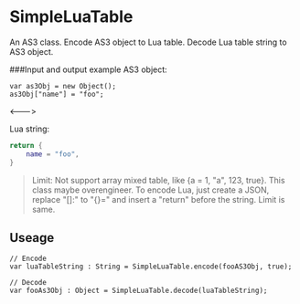 # SimpleLuaTable
An AS3 class. Encode AS3 object to Lua table. Decode Lua table string to AS3 object.

###Input and output example
AS3 object:
```as3
var as3Obj = new Object();
as3Obj["name"] = "foo";
```

<--->

Lua string:
```lua
return {
    name = "foo",
}
```

>Limit: Not support array mixed table, like {a = 1, "a", 123, true}. 
>This class maybe overengineer. To encode Lua, just create a JSON, replace "[]:" to "{}=" and insert a "return" before the string. Limit is same.

## Useage
```as3
// Encode
var luaTableString : String = SimpleLuaTable.encode(fooAS3Obj, true);

// Decode
var fooAs3Obj : Object = SimpleLuaTable.decode(luaTableString);  

```
